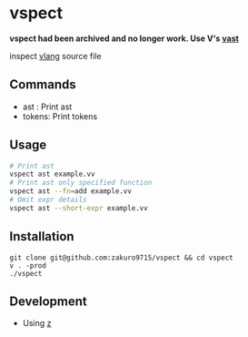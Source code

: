 # vspect

**vspect had been archived and no longer work. Use V's [vast](https://github.com/vlang/v/tree/ba86d619fa41fded96391b712eaa00c5db0a57a4/cmd/tools/vast)**

inspect [vlang](https://github.com/vlang/v) source file

## Commands

- ast   : Print ast
- tokens: Print tokens

## Usage

```sh
# Print ast
vspect ast example.vv
# Print ast only specified function
vspect ast --fn=add example.vv
# Omit expr details
vspect ast --short-expr example.vv
```

## Installation

```
git clone git@github.com:zakuro9715/vspect && cd vspect
v . -prod
./vspect
```

## Development

- Using [z](https://github.com/zakuro9715/z)
